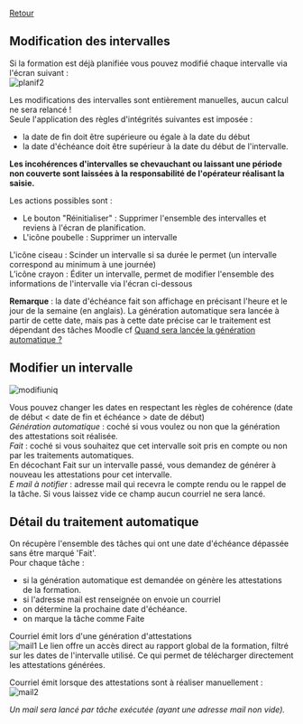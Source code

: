 [Retour](index.md)

## Modification des intervalles  ##  
Si la formation est déjà planifiée vous pouvez modifié chaque intervalle via l'écran suivant :  
![planif2](https://user-images.githubusercontent.com/26385729/69252801-dcd1a600-0bb3-11ea-9037-538885c21bb0.png)

Les modifications des intervalles sont entièrement manuelles, aucun calcul ne sera relancé !  
Seule l'application des règles d'intégrités suivantes est imposée :  
 * la date de fin doit être supérieure ou égale à la date du début
 * la date d'échéance doit être supérieur à la date du début de l'intervalle.  

**Les incohérences d'intervalles se chevauchant ou laissant une période non couverte sont laissées à la responsabilité de l'opérateur réalisant la saisie.**

Les actions possibles sont :
 * Le bouton "Réinitialiser" : Supprimer l'ensemble des intervalles et reviens à l'écran de planification.  
 * L'icône poubelle : Supprimer un intervalle  

L'icône ciseau : Scinder un intervalle si sa durée le permet (un intervalle correspond au minimum à une journée)  
L’icône crayon : Éditer un intervalle, permet de modifier l'ensemble des informations de l'intervalle via l'écran ci-dessous  

**Remarque** : la date d'échéance fait son affichage en précisant l'heure et le jour de la semaine (en anglais). La génération automatique sera lancée à partir de cette date, mais pas à cette date précise car le traitement est dépendant des tâches Moodle cf [Quand sera lancée la génération automatique ?](quand.md)

## Modifier un intervalle ##

![modifiuniq](https://user-images.githubusercontent.com/26385729/69415670-5634da00-0d15-11ea-974b-0b72dcc6c9a1.png)  

Vous pouvez changer les dates en respectant les règles de cohérence (date de début < date de fin et échéance > date de début)  
*Génération automatique* : coché si vous voulez ou non que la génération des attestations soit réalisée.  
*Fait* : coché si vous souhaitez que cet intervalle soit pris en compte ou non par les traitements automatiques.  
En décochant Fait sur un intervalle passé, vous demandez de générer à nouveau les attestations pour  cet intervalle.  
*E mail à notifier* : adresse mail qui recevra le compte rendu ou le rappel de la tâche. Si vous laissez vide ce champ aucun courriel ne sera lancé.  

## Détail du traitement automatique ##  
On récupère l'ensemble des tâches qui ont une date d'échéance dépassée sans être marqué 'Fait'.  
Pour chaque tâche :
 * si la génération automatique est demandée on génère les attestations de la formation.
 * si l'adresse mail est renseignée on envoie un courriel
 * on détermine la prochaine date d'échéance.
 * on marque la tâche comme Faite  
 
Courriel émit lors d'une génération d'attestations    
![mail1](https://user-images.githubusercontent.com/26385729/69417020-2c30e700-0d18-11ea-8a76-9e98d09367e0.png)
Le lien offre un accès direct au rapport global de la formation, filtré sur les dates de l'intervalle utilisé. Ce qui permet de télécharger directement les attestations générées.  

Courriel émit lorsque des attestations sont à réaliser manuellement :
![mail2](https://user-images.githubusercontent.com/26385729/69417069-41a61100-0d18-11ea-92df-65bb118781b7.png)  

*Un mail sera lancé par tâche exécutée (ayant une adresse mail non vide).*  

